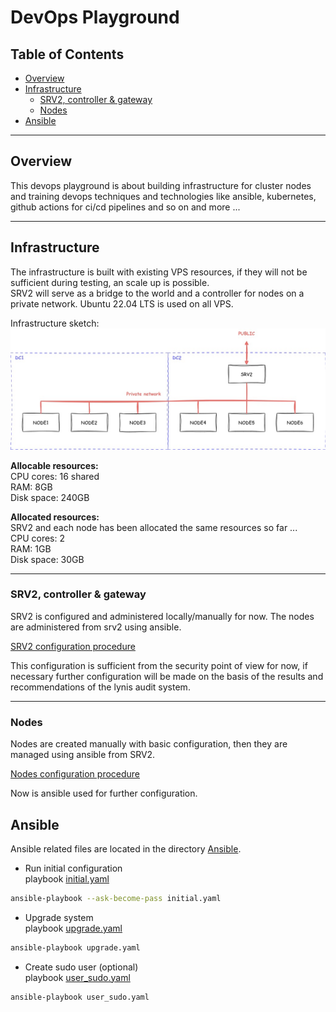 # DevOps Playground

## Table of Contents

- [Overview](#overview)
- [Infrastructure](#infrastructure)
  - [SRV2, controller & gateway](#srv2-controller--gateway)
  - [Nodes](#nodes)
- [Ansible](#ansible)

---

## Overview

This devops playground is about building infrastructure for cluster nodes and training devops techniques and technologies like ansible, kubernetes, github actions for ci/cd pipelines and so on and more ...

---

## Infrastructure

The infrastructure is built with existing VPS resources, if they will not be sufficient during testing, an scale up is possible.  
SRV2 will serve as a bridge to the world and a controller for nodes on a private network.
Ubuntu 22.04 LTS is used on all VPS.

Infrastructure sketch:
![infrastructure](/docs/images/vpsinfra.jpg)

**Allocable resources:**  
CPU cores: 16 shared  
RAM: 8GB  
Disk space: 240GB

**Allocated resources:**  
SRV2 and each node has been allocated the same resources so far ...  
CPU cores: 2  
RAM: 1GB  
Disk space: 30GB  

---

### SRV2, controller & gateway

SRV2 is configured and administered locally/manually for now. The nodes are administered from srv2 using ansible.  

[SRV2 configuration procedure](/docs/srv2_config.md)  

This configuration is sufficient from the security point of view for now, if necessary further configuration will be made on the basis of the results and recommendations of the lynis audit system.

---

### Nodes

Nodes are created manually with basic configuration, then they are managed using ansible from SRV2.  

[Nodes configuration procedure](/docs/nodes_config.md)  

Now is ansible used for further configuration.

## Ansible

Ansible related files are located in the directory [Ansible](/ansible).

- Run initial configuration  
playbook [initial.yaml](ansible/initial.yaml)

```bash
ansible-playbook --ask-become-pass initial.yaml
```

- Upgrade system  
playbook [upgrade.yaml](ansible/upgrade.yaml)

```bash
ansible-playbook upgrade.yaml
```

- Create sudo user (optional)  
playbook [user_sudo.yaml](ansible/user_sudo.yaml)

```bash
ansible-playbook user_sudo.yaml
```
